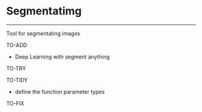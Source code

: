# Segmentatimg
---
Tool for segmentating images

TO-ADD
- Deep Learning with segment anything

TO-TRY

TO-TIDY
- define the function parameter types

TO-FIX